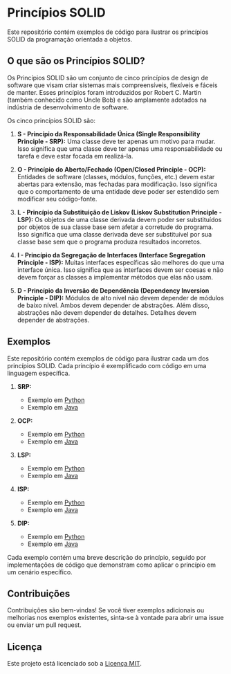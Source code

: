 # Princípios SOLID

Este repositório contém exemplos de código para ilustrar os princípios SOLID da programação orientada a objetos.

## O que são os Princípios SOLID?

Os Princípios SOLID são um conjunto de cinco princípios de design de software que visam criar sistemas mais compreensíveis, flexíveis e fáceis de manter. Esses princípios foram introduzidos por Robert C. Martin (também conhecido como Uncle Bob) e são amplamente adotados na indústria de desenvolvimento de software.

Os cinco princípios SOLID são:

1. **S - Princípio da Responsabilidade Única (Single Responsibility Principle - SRP):** Uma classe deve ter apenas um motivo para mudar. Isso significa que uma classe deve ter apenas uma responsabilidade ou tarefa e deve estar focada em realizá-la.

2. **O - Princípio do Aberto/Fechado (Open/Closed Principle - OCP):** Entidades de software (classes, módulos, funções, etc.) devem estar abertas para extensão, mas fechadas para modificação. Isso significa que o comportamento de uma entidade deve poder ser estendido sem modificar seu código-fonte.

3. **L - Princípio da Substituição de Liskov (Liskov Substitution Principle - LSP):** Os objetos de uma classe derivada devem poder ser substituídos por objetos de sua classe base sem afetar a corretude do programa. Isso significa que uma classe derivada deve ser substituível por sua classe base sem que o programa produza resultados incorretos.

4. **I - Princípio da Segregação de Interfaces (Interface Segregation Principle - ISP):** Muitas interfaces específicas são melhores do que uma interface única. Isso significa que as interfaces devem ser coesas e não devem forçar as classes a implementar métodos que elas não usam.

5. **D - Princípio da Inversão de Dependência (Dependency Inversion Principle - DIP):** Módulos de alto nível não devem depender de módulos de baixo nível. Ambos devem depender de abstrações. Além disso, abstrações não devem depender de detalhes. Detalhes devem depender de abstrações.

## Exemplos

Este repositório contém exemplos de código para ilustrar cada um dos princípios SOLID. Cada princípio é exemplificado com código em uma linguagem específica.

1. **SRP:**
   - Exemplo em [Python](/srp/python)
   - Exemplo em [Java](/srp/java)

2. **OCP:**
   - Exemplo em [Python](/ocp/python)
   - Exemplo em [Java](/ocp/java)

3. **LSP:**
   - Exemplo em [Python](/lsp/python)
   - Exemplo em [Java](/lsp/java)

4. **ISP:**
   - Exemplo em [Python](/isp/python)
   - Exemplo em [Java](/isp/java)

5. **DIP:**
   - Exemplo em [Python](/dip/python)
   - Exemplo em [Java](/dip/java)

Cada exemplo contém uma breve descrição do princípio, seguido por implementações de código que demonstram como aplicar o princípio em um cenário específico.

## Contribuições

Contribuições são bem-vindas! Se você tiver exemplos adicionais ou melhorias nos exemplos existentes, sinta-se à vontade para abrir uma issue ou enviar um pull request.

## Licença

Este projeto está licenciado sob a [Licença MIT](LICENSE).
